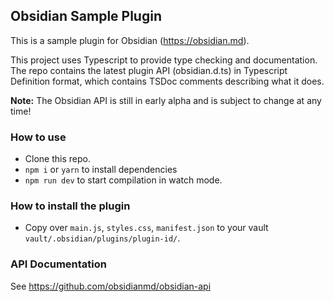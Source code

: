 ## Obsidian Sample Plugin

This is a sample plugin for Obsidian (https://obsidian.md).

This project uses Typescript to provide type checking and documentation.
The repo contains the latest plugin API (obsidian.d.ts) in Typescript Definition format, which contains TSDoc comments describing what it does.

**Note:** The Obsidian API is still in early alpha and is subject to change at any time!

### How to use

- Clone this repo.
- `npm i` or `yarn` to install dependencies
- `npm run dev` to start compilation in watch mode.

### How to install the plugin

- Copy over `main.js`, `styles.css`, `manifest.json` to your vault `vault/.obsidian/plugins/plugin-id/`.

### API Documentation

See https://github.com/obsidianmd/obsidian-api
